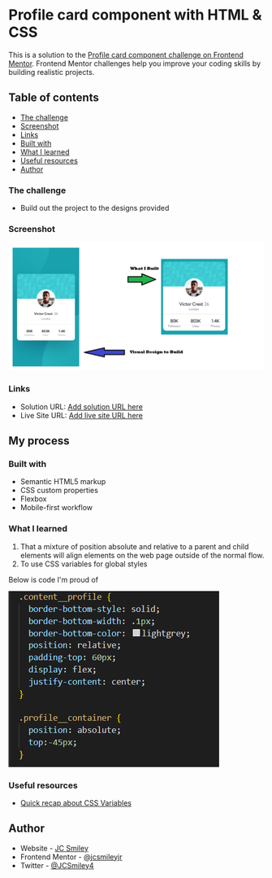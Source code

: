# Profile card component with HTML & CSS

This is a solution to the [Profile card component challenge on Frontend Mentor](https://www.frontendmentor.io/challenges/profile-card-component-cfArpWshJ). Frontend Mentor challenges help you improve your coding skills by building realistic projects. 

## Table of contents
- [The challenge](#the-challenge)
- [Screenshot](#screenshot)
- [Links](#links)
- [Built with](#built-with)
- [What I learned](#what-i-learned)
- [Useful resources](#useful-resources)
- [Author](#author)

### The challenge

- Build out the project to the designs provided

### Screenshot

![Image of designs vs what was built](./images/what-i-built.png)

### Links

- Solution URL: [Add solution URL here](https://your-solution-url.com)
- Live Site URL: [Add live site URL here](https://your-live-site-url.com)

## My process

### Built with

- Semantic HTML5 markup
- CSS custom properties
- Flexbox
- Mobile-first workflow

### What I learned

1. That a mixture of position absolute and relative to a parent and child elements will align elements on the web page outside of the normal flow.
2. To use CSS variables for global styles

Below is code I'm proud of

![Absolute and Relative positioning](./images/center-image-code.PNG)

### Useful resources

- [Quick recap about CSS Variables](https://css-tricks.com/difference-between-types-of-css-variables/)

## Author

- Website - [JC Smiley](https://www.jcsmileyjr.com)
- Frontend Mentor - [@jcsmileyjr](https://www.frontendmentor.io/profile/jcsmileyjr)
- Twitter - [@JCSmiley4](https://twitter.com/JCSmiley4)
